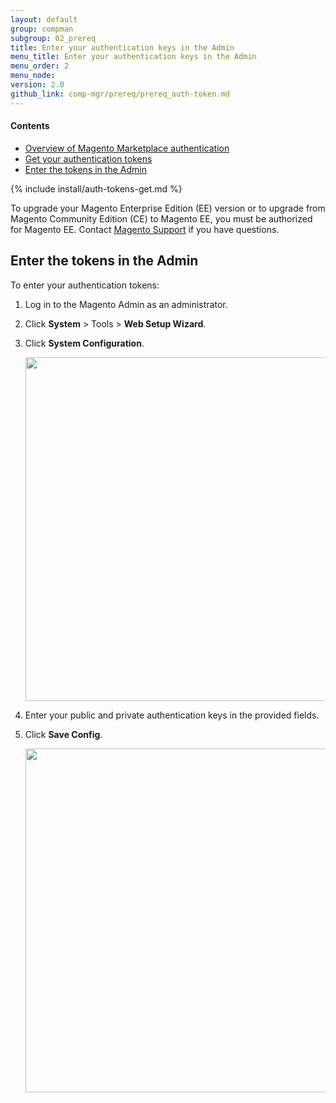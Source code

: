 ```yaml
---
layout: default
group: compman
subgroup: 02_prereq
title: Enter your authentication keys in the Admin
menu_title: Enter your authentication keys in the Admin
menu_order: 2
menu_node: 
version: 2.0
github_link: comp-mgr/prereq/prereq_auth-token.md
---
```


#### Contents

*	<a href="#auth-overview">Overview of Magento Marketplace authentication</a>
*	<a href="#auth-get">Get your authentication tokens</a>
*	<a href="#compman-token-admin">Enter the tokens in the Admin</a>

{% include install/auth-tokens-get.md %}

<div class="bs-callout bs-callout-info" id="info">
	<p>To upgrade your Magento Enterprise Edition (EE) version or to upgrade from Magento Community Edition (CE) to Magento EE, you must be authorized for Magento EE. Contact <a href="http://support.magentocommerce.com" target="_blank">Magento Support</a> if you have questions.</p>
</div>

<h2 id="compman-token-admin">Enter the tokens in the Admin</h2>
To enter your authentication tokens:

1.	Log in to the Magento Admin as an administrator.
2.	Click **System** > Tools > **Web Setup Wizard**.
3.	Click **System Configuration**.

	<img src="{{ site.baseurl }}common/images/cman_system-config.png" width="550px">

4.	Enter your public and private authentication keys in the provided fields.
5.	Click **Save Config**.

	<img src="{{ site.baseurl }}common/images/cman_keys.png" width="550px">
